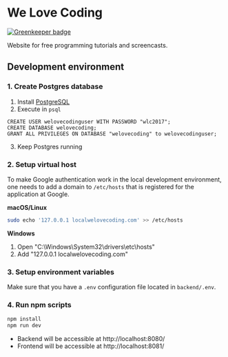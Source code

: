 # We Love Coding

[![Greenkeeper badge](https://badges.greenkeeper.io/welovecoding/welovecoding.svg)](https://greenkeeper.io/)

Website for free programming tutorials and screencasts.

## Development environment

### 1. Create Postgres database

1. Install [PostgreSQL](https://www.postgresql.org/)
2. Execute in `psql`
```
CREATE USER welovecodinguser WITH PASSWORD "wlc2017";
CREATE DATABASE welovecoding;
GRANT ALL PRIVILEGES ON DATABASE "welovecoding" to welovecodinguser;
```
3. Keep Postgres running

### 2. Setup virtual host

To make Google authentication work in the local development environment, one needs to add a domain to `/etc/hosts` that is registered for the application at Google.

**macOS/Linux**

```bash
sudo echo '127.0.0.1 localwelovecoding.com' >> /etc/hosts
```
**Windows**

1. Open "C:\Windows\System32\drivers\etc\hosts"
1. Add "127.0.0.1 localwelovecoding.com"

### 3. Setup environment variables

Make sure that you have a `.env` configuration file located in `backend/.env`.  

### 4. Run npm scripts

```bash
npm install
npm run dev
```

- Backend will be accessible at http://localhost:8080/
- Frontend will be accessible at http://localhost:8081/
